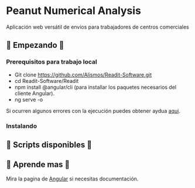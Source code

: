# Peanut Numerical Analysis

Aplicación web versátil de envíos para trabajadores de centros comerciales

## 🚀 Empezando 🚀

### Prerequisitos para trabajo local
- Git clone https://github.com/Alismos/Readit-Software.git
- cd Readit-Software/Readit
- npm install @angular/cli (para installar los paquetes necesarios del cliente Angular).
- ng serve -o

Si ocurren algunos errores con la ejecución puedes obtener aydua [aqui](https://github.com/angular/angular-cli/issues/16868).

### Instalando

## 📜 Scripts disponibles 📜

## 📖 Aprende mas 📖
Mira la pagina de [Angular](https://angular.io/guide/architecture) si necesitas documentación. 

